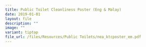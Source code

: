 ```yaml
---
title: Public Toilet Cleanliness Poster (Eng & Malay)
date: 2019-01-01
layout: file
description: ""
image: ""
variant: tiptap
file_url: /files/Resources/Public Toilets/nea_ktcposter_em.pdf
---
```

